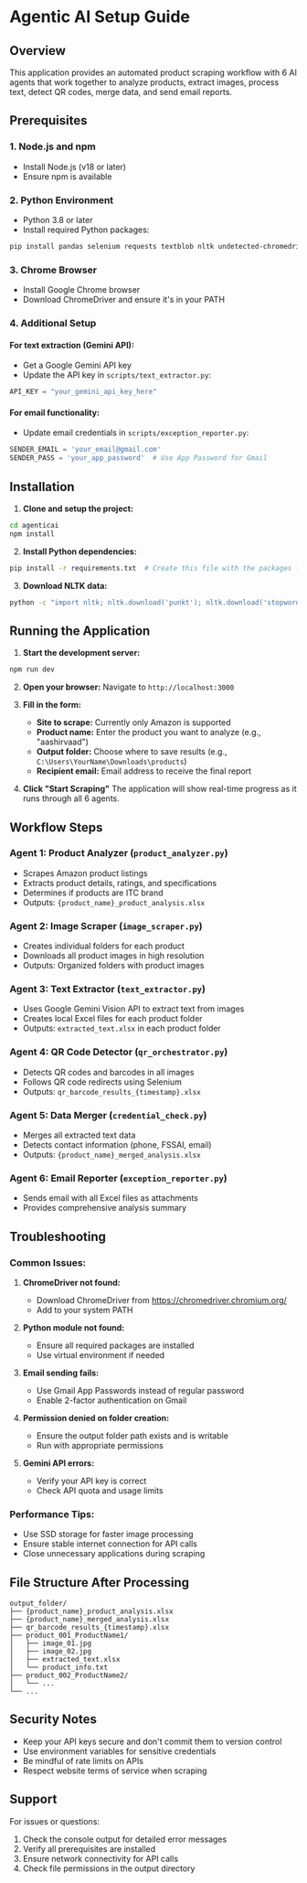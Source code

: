 # Agentic AI Setup Guide

## Overview

This application provides an automated product scraping workflow with 6 AI agents that work together to analyze products, extract images, process text, detect QR codes, merge data, and send email reports.

## Prerequisites

### 1. Node.js and npm

- Install Node.js (v18 or later)
- Ensure npm is available

### 2. Python Environment

- Python 3.8 or later
- Install required Python packages:

```bash
pip install pandas selenium requests textblob nltk undetected-chromedriver opencv-python pyzbar pillow pymupdf fitz
```

### 3. Chrome Browser

- Install Google Chrome browser
- Download ChromeDriver and ensure it's in your PATH

### 4. Additional Setup

#### For text extraction (Gemini API):

- Get a Google Gemini API key
- Update the API key in `scripts/text_extractor.py`:

```python
API_KEY = "your_gemini_api_key_here"
```

#### For email functionality:

- Update email credentials in `scripts/exception_reporter.py`:

```python
SENDER_EMAIL = 'your_email@gmail.com'
SENDER_PASS = 'your_app_password'  # Use App Password for Gmail
```

## Installation

1. **Clone and setup the project:**

```bash
cd agenticai
npm install
```

2. **Install Python dependencies:**

```bash
pip install -r requirements.txt  # Create this file with the packages listed above
```

3. **Download NLTK data:**

```bash
python -c "import nltk; nltk.download('punkt'); nltk.download('stopwords')"
```

## Running the Application

1. **Start the development server:**

```bash
npm run dev
```

2. **Open your browser:**
   Navigate to `http://localhost:3000`

3. **Fill in the form:**

   - **Site to scrape:** Currently only Amazon is supported
   - **Product name:** Enter the product you want to analyze (e.g., "aashirvaad")
   - **Output folder:** Choose where to save results (e.g., `C:\Users\YourName\Downloads\products`)
   - **Recipient email:** Email address to receive the final report

4. **Click "Start Scraping"**
   The application will show real-time progress as it runs through all 6 agents.

## Workflow Steps

### Agent 1: Product Analyzer (`product_analyzer.py`)

- Scrapes Amazon product listings
- Extracts product details, ratings, and specifications
- Determines if products are ITC brand
- Outputs: `{product_name}_product_analysis.xlsx`

### Agent 2: Image Scraper (`image_scraper.py`)

- Creates individual folders for each product
- Downloads all product images in high resolution
- Outputs: Organized folders with product images

### Agent 3: Text Extractor (`text_extractor.py`)

- Uses Google Gemini Vision API to extract text from images
- Creates local Excel files for each product folder
- Outputs: `extracted_text.xlsx` in each product folder

### Agent 4: QR Code Detector (`qr_orchestrator.py`)

- Detects QR codes and barcodes in all images
- Follows QR code redirects using Selenium
- Outputs: `qr_barcode_results_{timestamp}.xlsx`

### Agent 5: Data Merger (`credential_check.py`)

- Merges all extracted text data
- Detects contact information (phone, FSSAI, email)
- Outputs: `{product_name}_merged_analysis.xlsx`

### Agent 6: Email Reporter (`exception_reporter.py`)

- Sends email with all Excel files as attachments
- Provides comprehensive analysis summary

## Troubleshooting

### Common Issues:

1. **ChromeDriver not found:**

   - Download ChromeDriver from https://chromedriver.chromium.org/
   - Add to your system PATH

2. **Python module not found:**

   - Ensure all required packages are installed
   - Use virtual environment if needed

3. **Email sending fails:**

   - Use Gmail App Passwords instead of regular password
   - Enable 2-factor authentication on Gmail

4. **Permission denied on folder creation:**

   - Ensure the output folder path exists and is writable
   - Run with appropriate permissions

5. **Gemini API errors:**
   - Verify your API key is correct
   - Check API quota and usage limits

### Performance Tips:

- Use SSD storage for faster image processing
- Ensure stable internet connection for API calls
- Close unnecessary applications during scraping

## File Structure After Processing

```
output_folder/
├── {product_name}_product_analysis.xlsx
├── {product_name}_merged_analysis.xlsx
├── qr_barcode_results_{timestamp}.xlsx
├── product_001_ProductName1/
│   ├── image_01.jpg
│   ├── image_02.jpg
│   ├── extracted_text.xlsx
│   └── product_info.txt
├── product_002_ProductName2/
│   └── ...
└── ...
```

## Security Notes

- Keep your API keys secure and don't commit them to version control
- Use environment variables for sensitive credentials
- Be mindful of rate limits on APIs
- Respect website terms of service when scraping

## Support

For issues or questions:

1. Check the console output for detailed error messages
2. Verify all prerequisites are installed
3. Ensure network connectivity for API calls
4. Check file permissions in the output directory
